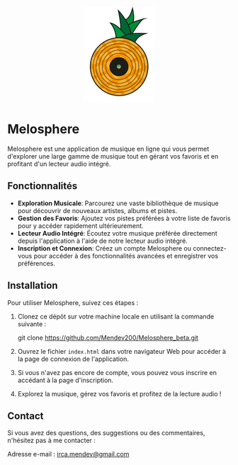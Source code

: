 <div align="center">
    <img src="assets/img/objet/ananas.svg" alt="Logo Quizme">
</div>


# Melosphere

Melosphere est une application de musique en ligne qui vous permet d'explorer une large gamme de musique tout en gérant vos favoris et en profitant d'un lecteur audio intégré.

## Fonctionnalités

- **Exploration Musicale**: Parcourez une vaste bibliothèque de musique pour découvrir de nouveaux artistes, albums et pistes.
- **Gestion des Favoris**: Ajoutez vos pistes préférées à votre liste de favoris pour y accéder rapidement ultérieurement.
- **Lecteur Audio Intégré**: Écoutez votre musique préférée directement depuis l'application à l'aide de notre lecteur audio intégré.
- **Inscription et Connexion**: Créez un compte Melosphere ou connectez-vous pour accéder à des fonctionnalités avancées et enregistrer vos préférences.

## Installation

Pour utiliser Melosphere, suivez ces étapes :

1. Clonez ce dépôt sur votre machine locale en utilisant la commande suivante :

    git clone https://github.com/Mendev200/Melosphere_beta.git

2. Ouvrez le fichier `index.html` dans votre navigateur Web pour accéder à la page de connexion de l'application.

3. Si vous n'avez pas encore de compte, vous pouvez vous inscrire en accédant à la page d'inscription.

4. Explorez la musique, gérez vos favoris et profitez de la lecture audio !

## Contact

Si vous avez des questions, des suggestions ou des commentaires, n'hésitez pas à me contacter :

Adresse e-mail : irca.mendev@gmail.com
